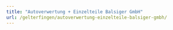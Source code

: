 ```yaml
---
title: "Autoverwertung + Einzelteile Balsiger GmbH"
url: /gelterfingen/autoverwertung-einzelteile-balsiger-gmbh/
---
```

